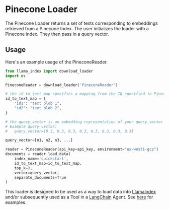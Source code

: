 # Pinecone Loader

The Pinecone Loader returns a set of texts corresponding to embeddings retrieved from a Pinecone Index.
The user initializes the loader with a Pinecone index. They then pass in a query vector.

## Usage

Here's an example usage of the PineconeReader.

```python
from llama_index import download_loader
import os

PineconeReader = download_loader('PineconeReader')

# the id_to_text_map specifies a mapping from the ID specified in Pinecone to your text.
id_to_text_map = {
    "id1": "text blob 1",
    "id2": "text blob 2",
}

# the query_vector is an embedding representation of your query_vector
# Example query vector:
#   query_vector=[0.3, 0.3, 0.3, 0.3, 0.3, 0.3, 0.3, 0.3]

query_vector=[n1, n2, n3, ...]

reader = PineconeReader(api_key=api_key, environment="us-west1-gcp")
documents = reader.load_data(
    index_name='quickstart',
    id_to_text_map=id_to_text_map,
    top_k=3,
    vector=query_vector,
    separate_documents=True
)
```

This loader is designed to be used as a way to load data into [LlamaIndex](https://github.com/run-llama/llama_index/tree/main/llama_index) and/or subsequently used as a Tool in a [LangChain](https://github.com/hwchase17/langchain) Agent. See [here](https://github.com/emptycrown/llama-hub/tree/main) for examples.
